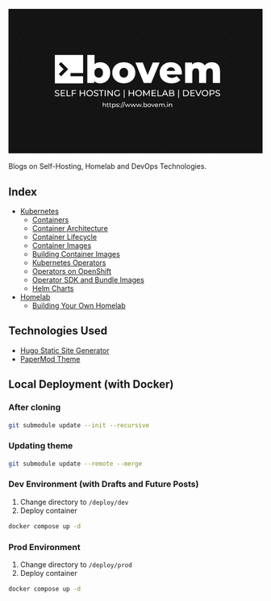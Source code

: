[![Blog Cover Image](./static/bovem-cover.png)](https://www.bovem.in/)

Blogs on Self-Hosting, Homelab and DevOps Technologies.

## Index
-  <a target=_blank href="https://www.bovem.in/posts/kubernetes/">Kubernetes</a>
    -  <a target=_blank href="https://www.bovem.in/posts/kubernetes/containers/">Containers</a>
    -  <a target=_blank href="https://www.bovem.in/posts/kubernetes/container-architecture/">Container Architecture</a>
    -  <a target=_blank href="https://www.bovem.in/posts/kubernetes/container-lifecycle/">Container Lifecycle</a>
    -  <a target=_blank href="https://www.bovem.in/posts/kubernetes/container-images/">Container Images</a>
    -  <a target=_blank href="https://www.bovem.in/posts/kubernetes/building-container-images/">Building Container Images</a>
    -  <a target=_blank href="https://www.bovem.in/posts/kubernetes/kubernetes-operators/">Kubernetes Operators</a>
    -  <a target=_blank href="https://www.bovem.in/posts/kubernetes/operators-on-openshift/">Operators on OpenShift</a>
    -  <a target=_blank href="https://www.bovem.in/posts/kubernetes/operator-sdk/">Operator SDK and Bundle Images</a>
    -  <a target=_blank href="https://www.bovem.in/posts/kubernetes/helm-charts/">Helm Charts</a>
-  <a target=_blank href="https://www.bovem.in/posts/homelab/">Homelab</a>
    -  <a target=_blank href="https://www.bovem.in/posts/homelab/building-your-own-homelab/">Building Your Own Homelab</a>

## Technologies Used
- [Hugo Static Site Generator](https://gohugo.io/)
- [PaperMod Theme](https://github.com/adityatelange/hugo-PaperMod)

## Local Deployment (with Docker)

### After cloning
```bash
git submodule update --init --recursive
```

### Updating theme
```bash
git submodule update --remote --merge
```

### Dev Environment (with Drafts and Future Posts)
1. Change directory to `/deploy/dev`
2. Deploy container
```bash
docker compose up -d
```

### Prod Environment
1. Change directory to `/deploy/prod`
2. Deploy container
```bash
docker compose up -d
```